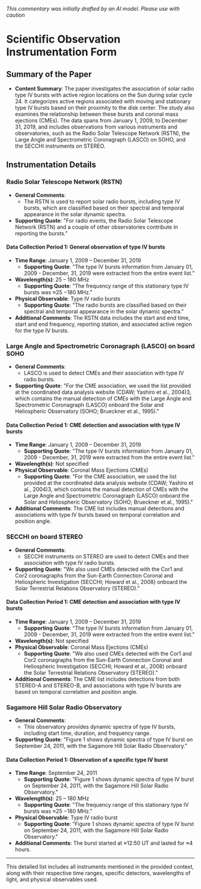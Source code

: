 _This commentary was initially drafted by an AI model. Please use with caution_

# Scientific Observation Instrumentation Form

## Summary of the Paper
- **Content Summary**: The paper investigates the association of solar radio type IV bursts with active region locations on the Sun during solar cycle 24. It categorizes active regions associated with moving and stationary type IV bursts based on their proximity to the disk center. The study also examines the relationship between these bursts and coronal mass ejections (CMEs). The data spans from January 1, 2009, to December 31, 2019, and includes observations from various instruments and observatories, such as the Radio Solar Telescope Network (RSTN), the Large Angle and Spectrometric Coronagraph (LASCO) on SOHO, and the SECCHI instruments on STEREO.

## Instrumentation Details

### Radio Solar Telescope Network (RSTN)
- **General Comments**:
   - The RSTN is used to report solar radio bursts, including type IV bursts, which are classified based on their spectral and temporal appearance in the solar dynamic spectra.
- **Supporting Quote**: "For radio events, the Radio Solar Telescope Network (RSTN) and a couple of other observatories contribute in reporting the bursts."

#### Data Collection Period 1: General observation of type IV bursts
- **Time Range**: January 1, 2009 – December 31, 2019
   - **Supporting Quote**: "The type IV bursts information from January 01, 2009 - December, 31, 2019 were extracted from the entire event list."
- **Wavelength(s)**: 25 – 180 MHz
   - **Supporting Quote**: "The frequency range of this stationary type IV bursts was ≈25 −180 MHz."
- **Physical Observable**: Type IV radio bursts
   - **Supporting Quote**: "The radio bursts are classified based on their spectral and temporal appearance in the solar dynamic spectra."
- **Additional Comments**: The RSTN data includes the start and end time, start and end frequency, reporting station, and associated active region for the type IV bursts.

### Large Angle and Spectrometric Coronagraph (LASCO) on board SOHO
- **General Comments**:
   - LASCO is used to detect CMEs and their association with type IV radio bursts.
- **Supporting Quote**: "For the CME association, we used the list provided at the coordinated data analysis website (CDAW; Yashiro et al., 2004)3, which contains the manual detection of CMEs with the Large Angle and Spectrometric Coronagraph (LASCO) onboard the Solar and Heliospheric Observatory (SOHO; Brueckner et al., 1995)."

#### Data Collection Period 1: CME detection and association with type IV bursts
- **Time Range**: January 1, 2009 – December 31, 2019
   - **Supporting Quote**: "The type IV bursts information from January 01, 2009 - December, 31, 2019 were extracted from the entire event list."
- **Wavelength(s)**: Not specified
- **Physical Observable**: Coronal Mass Ejections (CMEs)
   - **Supporting Quote**: "For the CME association, we used the list provided at the coordinated data analysis website (CDAW; Yashiro et al., 2004)3, which contains the manual detection of CMEs with the Large Angle and Spectrometric Coronagraph (LASCO) onboard the Solar and Heliospheric Observatory (SOHO; Brueckner et al., 1995)."
- **Additional Comments**: The CME list includes manual detections and associations with type IV bursts based on temporal correlation and position angle.

### SECCHI on board STEREO
- **General Comments**:
   - SECCHI instruments on STEREO are used to detect CMEs and their association with type IV radio bursts.
- **Supporting Quote**: "We also used CMEs detected with the Cor1 and Cor2 coronagraphs from the Sun-Earth Connection Coronal and Heliospheric Investigation (SECCHI; Howard et al., 2008) onboard the Solar Terrestrial Relations Observatory (STEREO)."

#### Data Collection Period 1: CME detection and association with type IV bursts
- **Time Range**: January 1, 2009 – December 31, 2019
   - **Supporting Quote**: "The type IV bursts information from January 01, 2009 - December, 31, 2019 were extracted from the entire event list."
- **Wavelength(s)**: Not specified
- **Physical Observable**: Coronal Mass Ejections (CMEs)
   - **Supporting Quote**: "We also used CMEs detected with the Cor1 and Cor2 coronagraphs from the Sun-Earth Connection Coronal and Heliospheric Investigation (SECCHI; Howard et al., 2008) onboard the Solar Terrestrial Relations Observatory (STEREO)."
- **Additional Comments**: The CME list includes detections from both STEREO-A and STEREO-B, and associations with type IV bursts are based on temporal correlation and position angle.

### Sagamore Hill Solar Radio Observatory
- **General Comments**:
   - This observatory provides dynamic spectra of type IV bursts, including start time, duration, and frequency range.
- **Supporting Quote**: "Figure 1 shows dynamic spectra of type IV burst on September 24, 2011, with the Sagamore Hill Solar Radio Observatory."

#### Data Collection Period 1: Observation of a specific type IV burst
- **Time Range**: September 24, 2011
   - **Supporting Quote**: "Figure 1 shows dynamic spectra of type IV burst on September 24, 2011, with the Sagamore Hill Solar Radio Observatory."
- **Wavelength(s)**: 25 – 180 MHz
   - **Supporting Quote**: "The frequency range of this stationary type IV bursts was ≈25 −180 MHz."
- **Physical Observable**: Type IV radio burst
   - **Supporting Quote**: "Figure 1 shows dynamic spectra of type IV burst on September 24, 2011, with the Sagamore Hill Solar Radio Observatory."
- **Additional Comments**: The burst started at ≈12:50 UT and lasted for ≈4 hours.

---

This detailed list includes all instruments mentioned in the provided context, along with their respective time ranges, specific detectors, wavelengths of light, and physical observables used.
